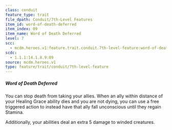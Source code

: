 ```yaml
---
class: conduit
feature_type: trait
file_dpath: Conduit/7th-Level Features
item_id: word-of-death-deferred
item_index: 09
item_name: Word of Death Deferred
level: 7
scc:
  - mcdm.heroes.v1:feature.trait.conduit.7th-level-feature:word-of-death-deferred
scdc:
  - 1.1.1:14.1.8.9:09
source: mcdm.heroes.v1
type: feature/trait/conduit/7th-level-feature
---
```


##### Word of Death Deferred

You can stop death from taking your allies. When an ally within distance of your Healing Grace ability dies and you are not dying, you can use a free triggered action to instead have that ally fall unconscious until they regain Stamina.

Additionally, your abilities deal an extra 5 damage to winded creatures.
